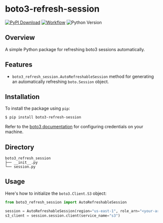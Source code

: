 # boto3-refresh-session
[![PyPI Download](https://img.shields.io/pypi/v/boto3-refresh-session?logo=pypis.svg)](https://pypi.org/project/boto3-refresh-session/)
[![Workflow](https://img.shields.io/github/actions/workflow/status/michaelthomasletts/boto3-refresh-session/push_pullrequest.yml?logo=github)](https://github.com/michaelthomasletts/boto3-refresh-session/actions/workflows/push_pullrequest.yml)
![Python Version](https://img.shields.io/pypi/pyversions/boto3-refresh-session?style=pypi)

## Overview

A simple Python package for refreshing boto3 sessions automatically.

## Features
- `boto3_refresh_session.AutoRefreshableSession` method for generating an automatically refreshing `boto.Session` object.

## Installation

To install the package using `pip`:

```bash
$ pip install boto3-refresh-session
```

Refer to the [boto3 documentation](https://boto3.amazonaws.com/v1/documentation/api/latest/guide/credentials.html) for configuring credentials on your machine.

## Directory

```
boto3_refresh_session
├── __init__.py
└── session.py
```

## Usage

Here's how to initialize the `boto3.Client.S3` object:

```python
from boto3_refresh_session import AutoRefreshableSession

session = AutoRefreshableSession(region="us-east-1", role_arn="<your-arn>", session_name="test")
s3_client = session.session.client(service_name="s3")
```